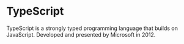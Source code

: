 
# TypeScript

TypeScript is a strongly typed programming language that builds on JavaScript. Developed and presented by Microsoft in 2012. 